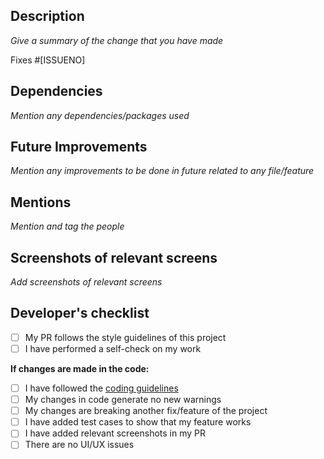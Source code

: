 ## Description

_Give a summary of the change that you have made_ <br />

Fixes #[ISSUENO]

## Dependencies

_Mention any dependencies/packages used_

## Future Improvements

_Mention any improvements to be done in future related to any file/feature_

## Mentions

_Mention and tag the people_

## Screenshots of relevant screens

_Add screenshots of relevant screens_

## Developer's checklist

- [ ] My PR follows the style guidelines of this project
- [ ] I have performed a self-check on my work

**If changes are made in the code:**

- [ ] I have followed the [coding guidelines](https://google.github.io/styleguide/jsguide.html)
- [ ] My changes in code generate no new warnings
- [ ] My changes are breaking another fix/feature of the project
- [ ] I have added test cases to show that my feature works
- [ ] I have added relevant screenshots in my PR
- [ ] There are no UI/UX issues

<!-- ### Documentation Update

- [ ] This PR requires an update to the documentation at [docs.keyshade.io](https://docs.keyshade.io)
- [ ] I have made the necessary updates to the documentation, or no documentation changes are required. -->